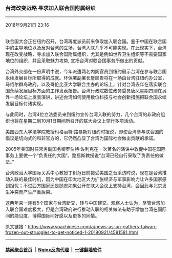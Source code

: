 ### 台湾改变战略 寻求加入联合国附属组织
------------------------

<div class="published">
 <span class="date" title="中国时间">
  <time datetime="2018-09-21T23:16:55+08:00">
   2018年9月21日 23:16
  </time>
 </span>
</div>
<br/>
<div class="wsw">
 <p>
  联合国大会正在纽约召开，台湾再度派员前来争取加入联合国。鉴于中国在联合国中的主导地位以及反对台湾的立场，台湾入联几乎不可能实现。在此现实下，台湾现在改变战略，寻求加入联合国附属组织，尤其是例如世界卫生组织等不需要国家地位的组织，并且采取魅力攻势, 宣扬台湾对联合国事务所做出的贡献。
 </p>
 <p>
  台湾外交部在一份声明中说，今年派遣两名内阁官员到纽约展示台湾在参与联合国永续发展目标所取得的成就。环保署副署长詹顺贵将在一场由台湾驻纽约办公室，马绍尔群岛政府，以及哥伦比亚大学联合主办的论坛上，针对台湾去年在落实联合国永续发展目标方面的工作发表报告。台湾行政院数位政务委员唐凤星期四则在另外一场论坛上发表演讲，讲述台湾如何使用数位科技与社会创新措施把联合国永续发展目标付诸实现。
 </p>
 <p>
  与此同时，台湾4位立法委员来到纽约宣传台湾入联的努力，几个台湾的非政府组织也将在星期二到10月1日期间所召开的联大会议上举行多项活动。
 </p>
 <p>
  美国西东大学法学院教授玛格丽特·路易斯对纽约时报说，即使台湾参与联合国的倡议是切向式的和非官方的，它仍然凸显了台湾为国际社会做出贡献的承诺。
 </p>
 <p>
  2005年美国时任常务副国务卿罗伯特·佐利克在一次著名的演讲中敦促中国在国际事务上要做一个“负责任的大国”。路易斯教授说“台湾已经自行采取了负责任的做法。”
 </p>
 <p>
  台湾政治大学国际关系中心教授丁树范日前接受美国之音采访时说，现在是台湾推动入联的最佳时机，因为中国在印太地区大力扩张经济与军事影响力让许多国家感到担忧；不过西方国家还是顾虑如果公开在联大会议上支持台湾，会因此与北京发生冲突而产生严重后果。
 </p>
 <p>
  这两年来一连有5个国家与台湾断交，转与中国建交。观察人士认为，尽管台湾加入联合国难度极大，但是台湾政府进行推动入联的相关做法有助于增加台湾在国际间的能见度，博得国际间好感以及更多的同情。
 </p>
</div>

原文链接：https://www.voachinese.com/a/news-as-un-gathers-taiwan-frozen-out-struggles-to-get-noticed-1-20180921/4581581.html


------------------------
#### [禁闻聚合首页](https://github.com/gfw-breaker/banned-news/blob/master/README.md) &nbsp;|&nbsp; [Nginx反向代理](https://github.com/gfw-breaker/open-proxy/blob/master/README.md) &nbsp;|&nbsp;  [一键翻墙软件](https://github.com/gfw-breaker/nogfw/blob/master/README.md)